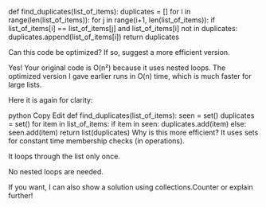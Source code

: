 def find_duplicates(list_of_items):
    duplicates = []
    for i in range(len(list_of_items)):
        for j in range(i+1, len(list_of_items)):
            if list_of_items[i] == list_of_items[j] and list_of_items[i] not in duplicates:
                duplicates.append(list_of_items[i])
    return duplicates

Can this code be optimized? If so, suggest a more efficient version.

Yes! Your original code is O(n²) because it uses nested loops. The optimized version I gave earlier runs in O(n) time, which is much faster for large lists.

Here it is again for clarity:

python
Copy
Edit
def find_duplicates(list_of_items):
    seen = set()
    duplicates = set()
    for item in list_of_items:
        if item in seen:
            duplicates.add(item)
        else:
            seen.add(item)
    return list(duplicates)
Why is this more efficient?
It uses sets for constant time membership checks (in operations).

It loops through the list only once.

No nested loops are needed.

If you want, I can also show a solution using collections.Counter or explain further!
